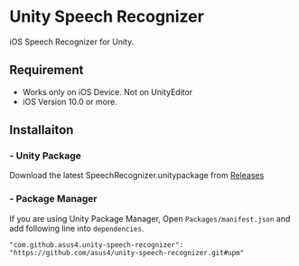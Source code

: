 Unity Speech Recognizer
===

iOS Speech Recognizer for Unity.

## Requirement

- Works only on iOS Device. Not on UnityEditor
- iOS Version 10.0 or more.
  


## Installaiton

### - Unity Package
Download the latest SpeechRecognizer.unitypackage from [Releases](https://github.com/asus4/unity-speech-recognizer/releases)

### - Package Manager
If you are using Unity Package Manager,
Open `Packages/manifest.json` and add following line into `dependencies`.

`"com.github.asus4.unity-speech-recognizer": "https://github.com/asus4/unity-speech-recognizer.git#upm"`
